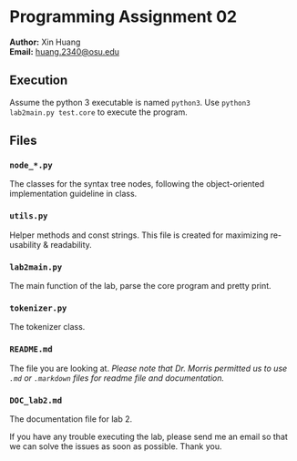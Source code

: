 # Programming Assignment 02
**Author:** Xin Huang  
**Email:** huang.2340@osu.edu

## Execution
Assume the python 3 executable is named `python3`. Use `python3
lab2main.py test.core` to execute the program.

## Files

### `node_*.py`
The classes for the syntax tree nodes, following the object-oriented
implementation guideline in class.

### `utils.py`
Helper methods and const strings. This file is created for maximizing
re-usability & readability.

### `lab2main.py`
The main function of the lab, parse the core program and pretty print.

### `tokenizer.py`
The tokenizer class.

### `README.md`
The file you are looking at. *Please note that Dr. Morris permitted us
to use `.md` or `.markdown` files for readme file and documentation.*

### `DOC_lab2.md`
The documentation file for lab 2.



If you have any trouble executing the lab, please send me an email so
 that we can solve the issues as soon as possible. Thank you.